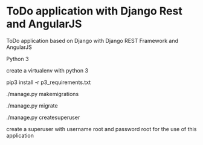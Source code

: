 # ToDo application with Django Rest and AngularJS

ToDo application based on Django with Django REST Framework  and AngularJS  

Python 3 

create a virtualenv with python 3 

pip3 install -r p3_requirements.txt

./manage.py makemigrations

./manage.py migrate

./manage.py createsuperuser 

create a superuser with username root and password root for the use of this  application
